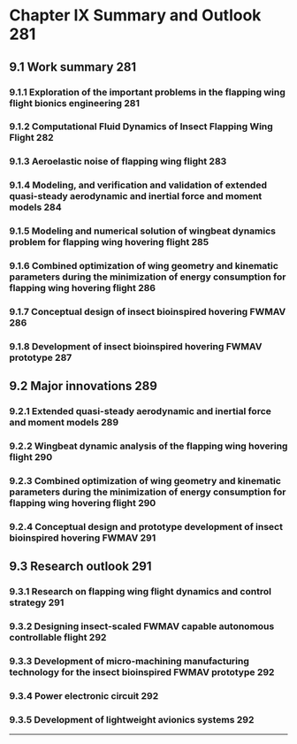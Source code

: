 ﻿# Chapter IX Summary and Outlook                                                                                                                          281

## 9.1 Work summary																	  281

### 9.1.1 Exploration of the important problems in the flapping wing flight bionics engineering								  281

### 9.1.2 Computational Fluid Dynamics of Insect Flapping Wing Flight											  282

### 9.1.3 Aeroelastic noise of flapping wing flight													  283

### 9.1.4 Modeling, and verification and validation of extended quasi-steady aerodynamic and inertial force and moment models				  284

### 9.1.5 Modeling and numerical solution of wingbeat dynamics problem for flapping wing hovering flight						  285

### 9.1.6 Combined optimization of wing geometry and kinematic parameters during the minimization of energy consumption for flapping wing hovering flight 286

### 9.1.7 Conceptual design of insect bioinspired hovering FWMAV											  286

### 9.1.8 Development of insect bioinspired hovering FWMAV prototype											  287

## 9.2 Major innovations																  289

### 9.2.1 Extended quasi-steady aerodynamic and inertial force and moment models									  289

### 9.2.2 Wingbeat dynamic analysis of the flapping wing hovering flight										  290

### 9.2.3 Combined optimization of wing geometry and kinematic parameters during the minimization of energy consumption for flapping wing hovering flight 290

### 9.2.4 Conceptual design and prototype development of insect bioinspired hovering FWMAV								  291

## 9.3 Research outlook																	  291

### 9.3.1 Research on flapping wing flight dynamics and control strategy										  291

### 9.3.2 Designing insect-scaled FWMAV capable autonomous controllable flight										  292

### 9.3.3 Development of micro-machining manufacturing technology for the insect bioinspired FWMAV prototype						  292

### 9.3.4 Power electronic circuit															  292

### 9.3.5 Development of lightweight avionics systems													  292
---------------------------------------------------------------------------------------------------------  
